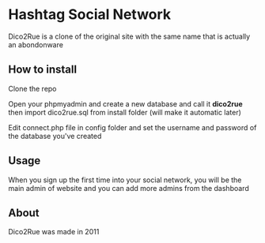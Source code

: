 # Hashtag Social Network

Dico2Rue is a clone of the original site with the same name that is actually an abondonware

## How to install

Clone the repo

Open your phpmyadmin and create a new database and call it **dico2rue** then import dico2rue.sql from install folder (will make it automatic later)

Edit connect.php file in config folder and set the username and password of the database you've created

## Usage

When you sign up the first time into your social network, you will be the main admin of website and you can add more admins from the dashboard

## About

Dico2Rue was made in 2011
